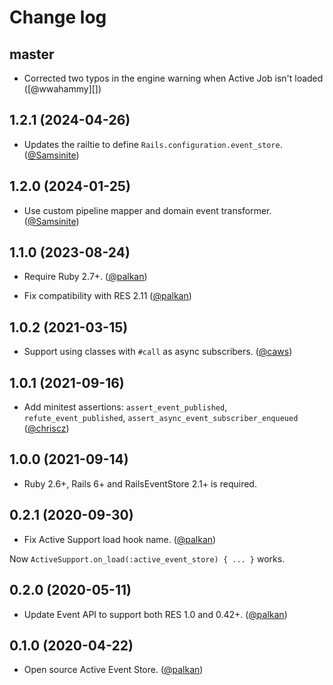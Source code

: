 # Change log

## master

- Corrected two typos in the engine warning when Active Job isn't loaded ([@wwahammy][])

## 1.2.1 (2024-04-26)

- Updates the railtie to define `Rails.configuration.event_store`. ([@Samsinite][])

## 1.2.0 (2024-01-25)

- Use custom pipeline mapper and domain event transformer. ([@Samsinite][])

## 1.1.0 (2023-08-24)

- Require Ruby 2.7+. ([@palkan][])

- Fix compatibility with RES 2.11 ([@palkan][])

## 1.0.2 (2021-03-15)

- Support using classes with `#call` as async subscribers. ([@caws][])

## 1.0.1 (2021-09-16)

- Add minitest assertions: `assert_event_published`, `refute_event_published`, `assert_async_event_subscriber_enqueued`  ([@chriscz][])

## 1.0.0 (2021-09-14)

- Ruby 2.6+, Rails 6+ and RailsEventStore 2.1+ is required.

## 0.2.1 (2020-09-30)

- Fix Active Support load hook name. ([@palkan][])

Now `ActiveSupport.on_load(:active_event_store) { ... }` works.

## 0.2.0 (2020-05-11)

- Update Event API to support both RES 1.0 and 0.42+. ([@palkan][])

## 0.1.0 (2020-04-22)

- Open source Active Event Store. ([@palkan][])

[@palkan]: https://github.com/palkan
[@chriscz]: https://github.com/chriscz
[@caws]: https://github.com/caws
[@Samsinite]: https://github.com/Samsinite
